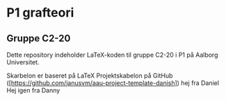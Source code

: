 # P1 grafteori
## Gruppe C2-20

Dette repository indeholder LaTeX-koden til gruppe C2-20 i P1 på Aalborg Universitet.

Skarbelon er baseret på LaTeX Projektskabelon på GitHub ([https://github.com/janusvm/aau-project-template-danish])
hej fra Daniel
Hej igen fra Danny

